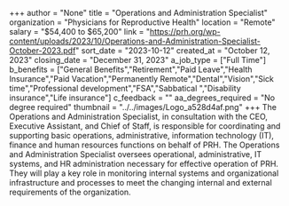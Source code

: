+++
author = "None"
title = "Operations and Administration Specialist"
organization = "Physicians for Reproductive Health"
location = "Remote"
salary = "$54,400 to $65,200"
link = "https://prh.org/wp-content/uploads/2023/10/Operations-and-Administration-Specialist-October-2023.pdf"
sort_date = "2023-10-12"
created_at = "October 12, 2023"
closing_date = "December 31, 2023"
a_job_type = ["Full Time"]
b_benefits = ["General Benefits","Retirement","Paid Leave","Health Insurance","Paid Vacation","Permanently Remote","Dental","Vision","Sick time","Professional development","FSA","Sabbatical ","Disability insurance","Life insurance"]
c_feedback = ""
aa_degrees_required = "No degree required"
thumbnail = "../../images/Logo_a528d4af.png"
+++
The Operations and Administration Specialist, in consultation with the CEO, Executive Assistant, and Chief of Staff, is responsible for coordinating and supporting basic operations, administrative, information technology (IT), finance and human resources functions on behalf of PRH. The Operations and Administration Specialist oversees operational, administrative, IT systems, and HR administration necessary for effective operation of PRH. They will play a key role in monitoring internal systems and organizational infrastructure and processes to meet the changing internal and external requirements of the organization. 